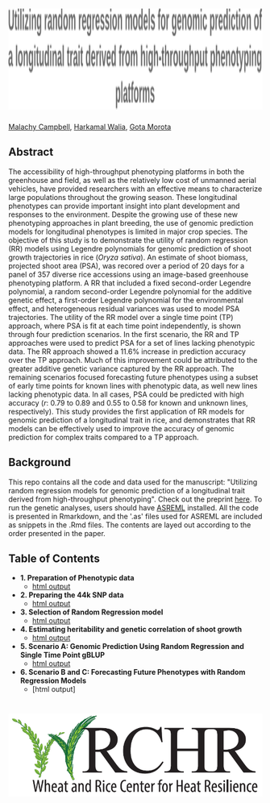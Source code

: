 <h1 align="center">
  <img alt=" Utilizing random regression models for genomic prediction of a longitudinal trait derived from high-throughput phenotyping platforms" width = "1711.846" height = "200" src = Title.svg>
</h1>

[Malachy Campbell](https://malachycampbell.github.io/), [Harkamal Walia](http://cropstressgenomics.org/), [Gota Morota](http://morotalab.org/)

## Abstract
The accessibility of high-throughput phenotyping platforms in both the greenhouse and field, as well as the relatively low cost of unmanned aerial vehicles, have provided researchers with an effective means to characterize large populations throughout the growing season. These longitudinal phenotypes can provide important insight into plant development and responses to the environment. Despite the growing use of these new phenotyping approaches in plant breeding, the use of genomic prediction models for longitudinal phenotypes is limited in major crop species. The objective of this study is to demonstrate the utility of random regression (RR) models using Legendre polynomials for genomic prediction of shoot growth trajectories in rice (*Oryza sativa*). An estimate of shoot biomass, projected shoot area (PSA), was recored over a period of 20 days for a panel of 357 diverse rice accessions using an image-based greenhouse phenotyping platform. A RR that included a fixed second-order Legendre polynomial, a random second-order Legendre polynomial for the additive genetic effect, a first-order Legendre polynomial for the environmental effect, and heterogeneous residual variances was used to model PSA trajectories. The utility of the RR model over a single time point (TP) approach, where PSA is fit at each time point independently, is shown through four prediction scenarios. In the first scenario, the RR and TP approaches were used to predict PSA for a set of lines lacking phenotypic data. The RR approach showed a 11.6% increase in prediction accuracy over the TP approach. Much of this improvement could be attributed to the greater additive genetic variance captured by the RR approach. The remaining scenarios focused forecasting future phenotypes using a subset of early time points for known lines with phenotypic data, as well new lines lacking phenotypic data. In all cases, PSA could be predicted with high accuracy (*r*: 0.79 to 0.89 and 0.55 to 0.58 for known and unknown lines, respectively). This study provides the first application of RR models for genomic prediction of a longitudinal trait in rice, and demonstrates that RR models can be effectively used to improve the accuracy of genomic prediction for complex traits compared to a TP approach.

## Background
This repo contains all the code and data used for the manuscript: "Utilizing random regression models for genomic prediction of a longitudinal trait derived from high-throughput phenotyping". Check out the preprint [here](https://www.biorxiv.org/content/early/2018/05/11/319897). To run the genetic analyses, users should have [ASREML](https://www.vsni.co.uk/downloads/asreml/) installed. All the code is presented in Rmarkdown, and the '.as' files used for ASREML are included as snippets in the .Rmd files. The contents are layed out according to the order presented in the paper.

## Table of Contents

* **1. Preparation of Phenotypic data**
  - [html output](https://rawgit.com/malachycampbell/Utilizing-random-regression-models-for-genomic-prediction-of-a-longitudinal-trait-derived-from-HTP/master/Rmarkdownfiles/1.Phenoprep.html)
* **2. Preparing the 44k SNP data**
   - [html output](https://rawgit.com/malachycampbell/Utilizing-random-regression-models-for-genomic-prediction-of-a-longitudinal-trait-derived-from-HTP/master/Rmarkdownfiles/2.Genoprep.html)
* **3. Selection of Random Regression model**
   - [html output](https://rawgit.com/malachycampbell/Utilizing-random-regression-models-for-genomic-prediction-of-a-longitudinal-trait-derived-from-HTP/master/Rmarkdownfiles/Rmarkdownfiles/3.RRmodelselection.html)
* **4. Estimating heritability and genetic correlation of shoot growth**
   - [html output](https://rawgit.com/malachycampbell/Utilizing-random-regression-models-for-genomic-prediction-of-a-longitudinal-trait-derived-from-HTP/master/Rmarkdownfiles/4.Heritability.html)
* **5. Scenario A: Genomic Prediction Using Random Regression and Single Time Point gBLUP**
   - [html output](https://rawgit.com/malachycampbell/Utilizing-random-regression-models-for-genomic-prediction-of-a-longitudinal-trait-derived-from-HTP/master/Rmarkdownfiles/Rmarkdownfiles/5.ScenarioA.html)
* **6. Scenario B and C: Forecasting Future Phenotypes with Random Regression Models**
   - [html output]

<h1 align="center">
  <img alt="WRCHR" src = WRCHR.png>
</h1>
